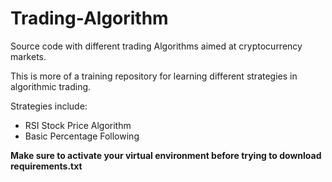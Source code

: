 # Trading-Algorithm
Source code with different trading Algorithms aimed at cryptocurrency markets.

This is more of a training repository for learning different strategies in algorithmic trading.

Strategies include:
+ RSI Stock Price Algorithm
+ Basic Percentage Following

**Make sure to activate your virtual environment before trying to download requirements.txt**
